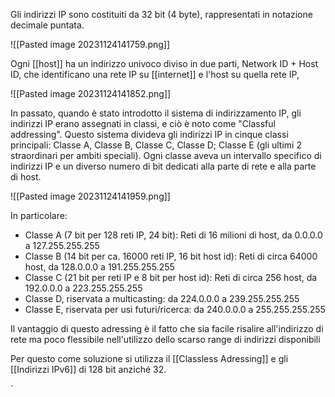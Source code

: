 Gli indirizzi IP sono costituiti da 32 bit (4 byte), rappresentati in notazione decimale puntata.

![[Pasted image 20231124141759.png]]

Ogni [[host]] ha un indirizzo univoco diviso in due parti, Network ID + Host ID, che identificano una rete IP su [[internet]] e l'host su quella rete IP,

![[Pasted image 20231124141852.png]]

In passato, quando è stato introdotto il sistema di indirizzamento IP, gli indirizzi IP erano assegnati in classi, e ciò è noto come "Classful addressing". Questo sistema divideva gli indirizzi IP in cinque classi principali: Classe A, Classe B, Classe C, Classe D; Classe E (gli ultimi 2 straordinari per ambiti speciali). Ogni classe aveva un intervallo specifico di indirizzi IP e un diverso numero di bit dedicati alla parte di rete e alla parte di host. 

![[Pasted image 20231124141959.png]]

In particolare:
- Classe A (7 bit per 128 reti IP, 24 bit): Reti di 16 milioni di host, da 0.0.0.0 a 127.255.255.255
- Classe B (14 bit per ca. 16000 reti IP, 16 bit host id):  Reti di circa 64000 host, da  128.0.0.0 a 191.255.255.255
- Classe C (21 bit per reti IP e 8 bit per host id): Reti di circa 256 host, da 192.0.0.0 a 223.255.255.255
- Classe D, riservata a multicasting: da 224.0.0.0 a 239.255.255.255
- Classe E, riservata per usi futuri/ricerca: da 240.0.0.0 a 255.255.255.255

Il vantaggio di questo adressing è il fatto che sia facile risalire all'indirizzo di rete ma poco flessibile nell'utilizzo dello scarso range di indirizzi disponibili

Per questo come soluzione si utilizza il [[Classless Adressing]] e gli [[Indirizzi IPv6]] di 128 bit anziché 32.

`